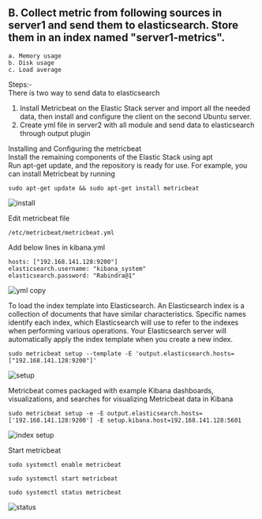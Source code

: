## B.   Collect metric from following sources in server1 and send them to elasticsearch. Store them in an index named "server1-metrics".
    a. Memory usage
    b. Disk usage
    c. Load average
Steps:-<br/>
There is two way to send data to elasticsearch <br/>
1. Install Metricbeat on the Elastic Stack server and import all the needed data, then install and configure the client on the second Ubuntu server.
2. Create yml file in server2 with all module and send data to elasticsearch through output plugin

Installing and Configuring the metricbeat<br/>
Install the remaining components of the Elastic Stack using apt<br/>
Run apt-get update, and the repository is ready for use. For example, you can install Metricbeat by running<br/>
```
sudo apt-get update && sudo apt-get install metricbeat
```
![install](https://user-images.githubusercontent.com/53372486/144089537-33dbac26-7289-4cd7-993a-3d62655c9537.png)<br/>

Edit metricbeat file<br/>
```
/etc/metricbeat/metricbeat.yml
```
Add below lines in kibana.yml<br/>
```
hosts: ["192.168.141.128:9200"]
elasticsearch.username: "kibana_system"
elasticsearch.password: "Rabindra@1"
```
![yml copy](https://user-images.githubusercontent.com/53372486/144082331-b364b24e-23fe-429e-b9bc-47a096f21a58.png)<br/>

To load the index template into Elasticsearch. An Elasticsearch index is a collection of documents that have similar characteristics. Specific names identify each index, which Elasticsearch will use to refer to the indexes when performing various operations. Your Elasticsearch server will automatically apply the index template when you create a new index.<br/>
```
sudo metricbeat setup --template -E 'output.elasticsearch.hosts=["192.168.141.128:9200"]'
```
![setup](https://user-images.githubusercontent.com/53372486/144089544-02be93ce-1e70-4327-a75d-f36354fcb95d.png)<br/>

Metricbeat comes packaged with example Kibana dashboards, visualizations, and searches for visualizing Metricbeat data in Kibana<br/>
```
sudo metricbeat setup -e -E output.elasticsearch.hosts=['192.168.141.128:9200'] -E setup.kibana.host=192.168.141.128:5601
```
![index setup](https://user-images.githubusercontent.com/53372486/144089565-31fbc8a3-eff1-487c-bf60-43790359627a.png)<br/>

Start metricbeat<br/>
```
sudo systemctl enable metricbeat

sudo systemctl start metricbeat

sudo systemctl status metricbeat
```
![status](https://user-images.githubusercontent.com/53372486/144089552-84ea01b1-d93a-4301-b9d1-eecab744f8b9.png)<br/>













